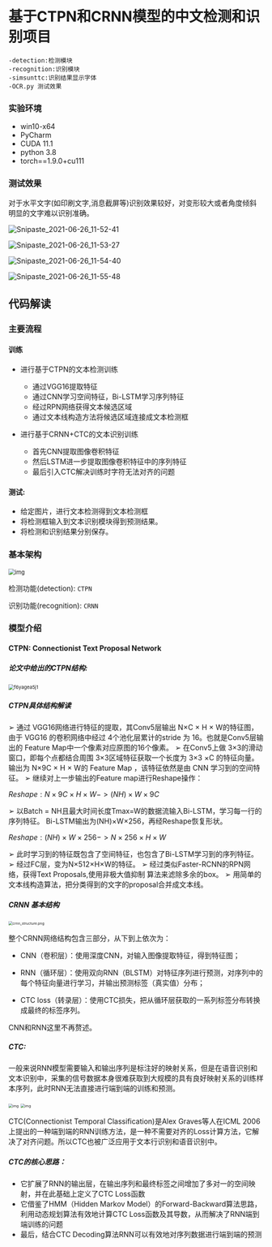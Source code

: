 # 基于**CTPN**和**CRNN**模型的中文检测和识别项目

```
-detection:检测模块
-recognition:识别模块
-simsunttc:识别结果显示字体
-OCR.py 测试效果
```



### 实验环境

+ win10-x64
+ PyCharm
+ CUDA 11.1
+ python 3.8
+ torch==1.9.0+cu111

### 测试效果

对于水平文字(如印刷文字,消息截屏等)识别效果较好，对变形较大或者角度倾斜明显的文字难以识别准确。

![Snipaste_2021-06-26_11-52-41](https://cdn.jsdelivr.net/gh/xupengbo-cn/image-home/img/20210626180743.jpg)

![Snipaste_2021-06-26_11-53-27](https://cdn.jsdelivr.net/gh/xupengbo-cn/image-home/img/20210626180740.jpg)



![Snipaste_2021-06-26_11-54-40](https://cdn.jsdelivr.net/gh/xupengbo-cn/image-home/img/20210626180733.jpg)

![Snipaste_2021-06-26_11-55-48](https://cdn.jsdelivr.net/gh/xupengbo-cn/image-home/img/20210626180753.jpg)



## 代码解读

### 主要流程

#### **训练**

+ 进行基于CTPN的文本检测训练
    + 通过VGG16提取特征
    + 通过CNN学习空间特征，Bi-LSTM学习序列特征
    + 经过RPN网络获得文本候选区域
    + 通过文本线构造方法将候选区域连接成文本检测框

+ 进行基于CRNN+CTC的文本识别训练

    + 首先CNN提取图像卷积特征
    + 然后LSTM进一步提取图像卷积特征中的序列特征
    + 最后引入CTC解决训练时字符无法对齐的问题

#### **测试**:

+ 给定图片，进行文本检测得到文本检测框
+ 将检测框输入到文本识别模块得到预测结果。
+ 将检测和识别结果分别保存。

### 基本架构

<img src="https://cdn.jsdelivr.net/gh/xupengbo-cn/image-home/img/20210624093441.png" alt="img" style="zoom: 80%;" />

检测功能(detection): ``CTPN`` 

识别功能(recognition): ``CRNN`` 

### 模型介绍

#### **CTPN**: Connectionist Text Proposal Network

##### 论文中给出的CTPN结构:

<img src="https://cdn.jsdelivr.net/gh/xupengbo-cn/image-home/img/20210624180420.jpeg" alt="f6yagea5j1" style="zoom:67%;" />

##### CTPN具体结构解读

➢ 通过 VGG16网络进行特征的提取，其Conv5层输出 N×C × H × W的特征图，由于
VGG16 的卷积网络中经过 4个池化层累计的stride 为 16。也就是Conv5层输出的
Feature Map中一个像素对应原图的16个像素。
➢ 在Conv5上做 3×3的滑动窗口，即每个点都结合周围 3×3区域特征获取一个长度为
3×3 ×C 的特征向量。输出为 N×9C × H × W的 Feature Map ，该特征依然是由
CNN 学习到的空间特征。
➢ 继续对上一步输出的Feature map进行Reshape操作：

$Reshape: N × 9C × H × W -> (NH)×W×9C$

➢ 以Batch = NH且最大时间长度Tmax=W的数据流输入Bi-LSTM，学习每一行的序列特征。
Bi-LSTM输出为(NH)×W×256，再经Reshape恢复形状。

$Reshape: (NH)×W×256->N×256×H×W$

➢ 此时学习到的特征既包含了空间特征，也包含了Bi-LSTM学习到的序列特征。
➢ 经过FC层，变为N×512×H×W的特征。
➢ 经过类似Faster-RCNN的RPN网络，获得Text Proposals,使用非极大值抑制
算法来滤除多余的box。
➢ 用简单的文本线构造算法，把分类得到的文字的proposal合并成文本线。



##### **CRNN** 基本结构

<img src="https://cdn.jsdelivr.net/gh/GitYCC/crnn-pytorch/misc/crnn_structure.png" alt="crnn_structure.png" style="zoom: 50%;" />

整个CRNN网络结构包含三部分，从下到上依次为：

+ CNN（卷积层）：使用深度CNN，对输入图像提取特征，得到特征图；

+ RNN（循环层）：使用双向RNN（BLSTM）对特征序列进行预测，对序列中的每个特征向量进行学习，并输出预测标签（真实值）分布；

+ CTC loss（转录层）：使用CTC损失，把从循环层获取的一系列标签分布转换成最终的标签序列。

CNN和RNN这里不再赘述。

##### **CTC**:

一般来说RNN模型需要输入和输出序列是标注好的映射关系，但是在语音识别和文本识别中，采集的信号数据本身很难获取到大规模的具有良好映射关系的训练样本序列，此时RNN无法直接进行端到端的训练和预测。

 <img src="https://i2.wp.com/xiaodu.io/wp-content/uploads/2018/07/r2.png?w=525&ssl=1" alt="img" style="zoom:50%;" /> <img src="https://i0.wp.com/xiaodu.io/wp-content/uploads/2018/07/r1.png?w=525&ssl=1" alt="img" style="zoom:50%;" />  


CTC(Connectionist Temporal Classification)是Alex Graves等人在ICML 2006上提出的一种端到端的RNN训练方法，是一种不需要对齐的Loss计算方法，它解决了对齐问题。所以CTC也被广泛应用于文本行识别和语音识别中。

##### CTC的核心思路：

+ 它扩展了RNN的输出层，在输出序列和最终标签之间增加了多对一的空间映射，并在此基础上定义了CTC Loss函数
+ 它借鉴了HMM（Hidden Markov Model）的Forward-Backward算法思路，利用动态规划算法有效地计算CTC Loss函数及其导数，从而解决了RNN端到端训练的问题
+ 最后，结合CTC Decoding算法RNN可以有效地对序列数据进行端到端的预测





